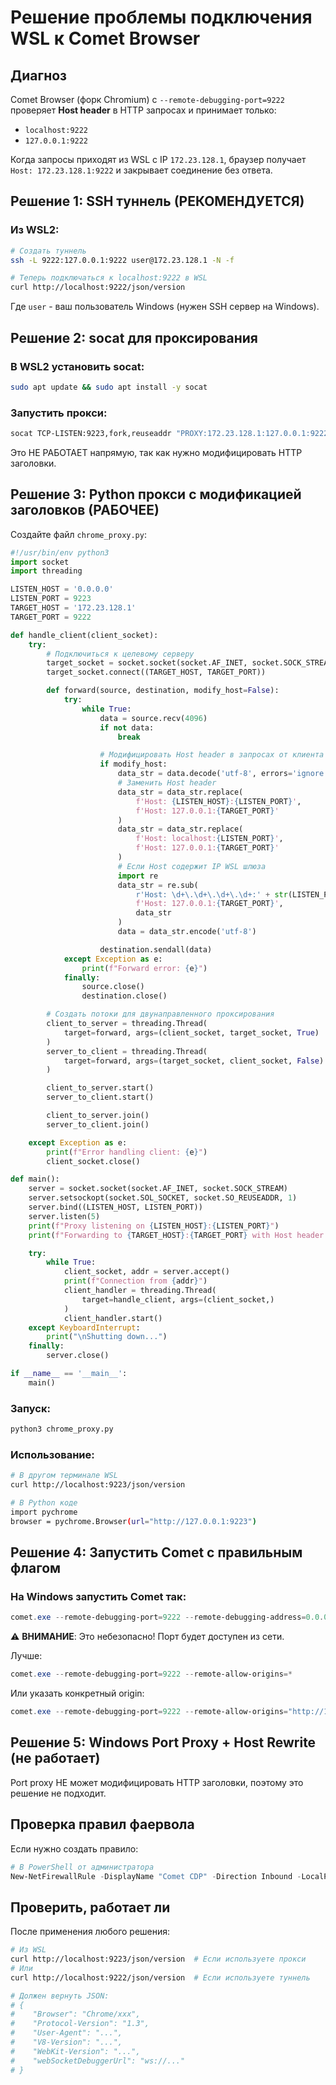 # Решение проблемы подключения WSL к Comet Browser

## Диагноз
Comet Browser (форк Chromium) с `--remote-debugging-port=9222` проверяет **Host header** в HTTP запросах и принимает только:
- `localhost:9222`
- `127.0.0.1:9222`

Когда запросы приходят из WSL с IP `172.23.128.1`, браузер получает `Host: 172.23.128.1:9222` и закрывает соединение без ответа.

## Решение 1: SSH туннель (РЕКОМЕНДУЕТСЯ)

### Из WSL2:
```bash
# Создать туннель
ssh -L 9222:127.0.0.1:9222 user@172.23.128.1 -N -f

# Теперь подключаться к localhost:9222 в WSL
curl http://localhost:9222/json/version
```

Где `user` - ваш пользователь Windows (нужен SSH сервер на Windows).

## Решение 2: socat для проксирования

### В WSL2 установить socat:
```bash
sudo apt update && sudo apt install -y socat
```

### Запустить прокси:
```bash
socat TCP-LISTEN:9223,fork,reuseaddr "PROXY:172.23.128.1:127.0.0.1:9222|TCP:172.23.128.1:9222"
```

Это НЕ РАБОТАЕТ напрямую, так как нужно модифицировать HTTP заголовки.

## Решение 3: Python прокси с модификацией заголовков (РАБОЧЕЕ)

Создайте файл `chrome_proxy.py`:

```python
#!/usr/bin/env python3
import socket
import threading

LISTEN_HOST = '0.0.0.0'
LISTEN_PORT = 9223
TARGET_HOST = '172.23.128.1'
TARGET_PORT = 9222

def handle_client(client_socket):
    try:
        # Подключиться к целевому серверу
        target_socket = socket.socket(socket.AF_INET, socket.SOCK_STREAM)
        target_socket.connect((TARGET_HOST, TARGET_PORT))

        def forward(source, destination, modify_host=False):
            try:
                while True:
                    data = source.recv(4096)
                    if not data:
                        break

                    # Модифицировать Host header в запросах от клиента
                    if modify_host:
                        data_str = data.decode('utf-8', errors='ignore')
                        # Заменить Host header
                        data_str = data_str.replace(
                            f'Host: {LISTEN_HOST}:{LISTEN_PORT}',
                            f'Host: 127.0.0.1:{TARGET_PORT}'
                        )
                        data_str = data_str.replace(
                            f'Host: localhost:{LISTEN_PORT}',
                            f'Host: 127.0.0.1:{TARGET_PORT}'
                        )
                        # Если Host содержит IP WSL шлюза
                        import re
                        data_str = re.sub(
                            r'Host: \d+\.\d+\.\d+\.\d+:' + str(LISTEN_PORT),
                            f'Host: 127.0.0.1:{TARGET_PORT}',
                            data_str
                        )
                        data = data_str.encode('utf-8')

                    destination.sendall(data)
            except Exception as e:
                print(f"Forward error: {e}")
            finally:
                source.close()
                destination.close()

        # Создать потоки для двунаправленного проксирования
        client_to_server = threading.Thread(
            target=forward, args=(client_socket, target_socket, True)
        )
        server_to_client = threading.Thread(
            target=forward, args=(target_socket, client_socket, False)
        )

        client_to_server.start()
        server_to_client.start()

        client_to_server.join()
        server_to_client.join()

    except Exception as e:
        print(f"Error handling client: {e}")
        client_socket.close()

def main():
    server = socket.socket(socket.AF_INET, socket.SOCK_STREAM)
    server.setsockopt(socket.SOL_SOCKET, socket.SO_REUSEADDR, 1)
    server.bind((LISTEN_HOST, LISTEN_PORT))
    server.listen(5)
    print(f"Proxy listening on {LISTEN_HOST}:{LISTEN_PORT}")
    print(f"Forwarding to {TARGET_HOST}:{TARGET_PORT} with Host header fix")

    try:
        while True:
            client_socket, addr = server.accept()
            print(f"Connection from {addr}")
            client_handler = threading.Thread(
                target=handle_client, args=(client_socket,)
            )
            client_handler.start()
    except KeyboardInterrupt:
        print("\nShutting down...")
    finally:
        server.close()

if __name__ == '__main__':
    main()
```

### Запуск:
```bash
python3 chrome_proxy.py
```

### Использование:
```bash
# В другом терминале WSL
curl http://localhost:9223/json/version

# В Python коде
import pychrome
browser = pychrome.Browser(url="http://127.0.0.1:9223")
```

## Решение 4: Запустить Comet с правильным флагом

### На Windows запустить Comet так:
```powershell
comet.exe --remote-debugging-port=9222 --remote-debugging-address=0.0.0.0
```

⚠️ **ВНИМАНИЕ**: Это небезопасно! Порт будет доступен из сети.

Лучше:
```powershell
comet.exe --remote-debugging-port=9222 --remote-allow-origins=*
```

Или указать конкретный origin:
```powershell
comet.exe --remote-debugging-port=9222 --remote-allow-origins="http://172.23.128.1:9222"
```

## Решение 5: Windows Port Proxy + Host Rewrite (не работает)

Port proxy НЕ может модифицировать HTTP заголовки, поэтому это решение не подходит.

## Проверка правил фаервола

Если нужно создать правило:

```powershell
# В PowerShell от администратора
New-NetFirewallRule -DisplayName "Comet CDP" -Direction Inbound -LocalPort 9222 -Protocol TCP -Action Allow
```

## Проверить, работает ли

После применения любого решения:

```bash
# Из WSL
curl http://localhost:9223/json/version  # Если используете прокси
# Или
curl http://localhost:9222/json/version  # Если используете туннель

# Должен вернуть JSON:
# {
#    "Browser": "Chrome/xxx",
#    "Protocol-Version": "1.3",
#    "User-Agent": "...",
#    "V8-Version": "...",
#    "WebKit-Version": "...",
#    "webSocketDebuggerUrl": "ws://..."
# }
```
